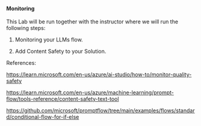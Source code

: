 ####  Monitoring

This Lab will be run together with the instructor where we will run the following steps:

1) Monitoring your LLMs flow.

2) Add Content Safety to your Solution.

References:

https://learn.microsoft.com/en-us/azure/ai-studio/how-to/monitor-quality-safety

https://learn.microsoft.com/en-us/azure/machine-learning/prompt-flow/tools-reference/content-safety-text-tool

https://github.com/microsoft/promptflow/tree/main/examples/flows/standard/conditional-flow-for-if-else